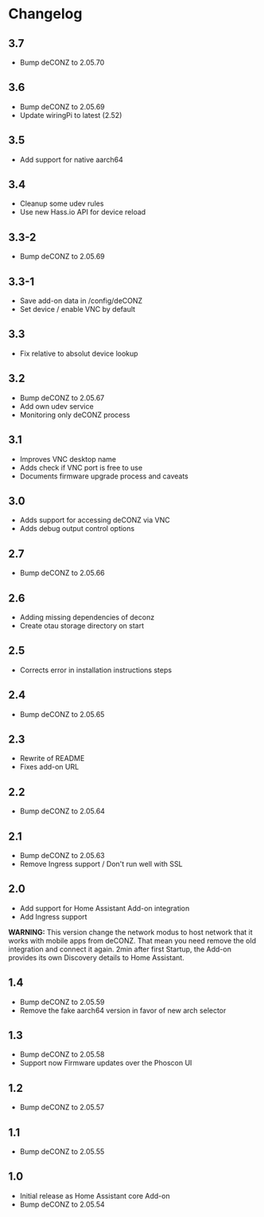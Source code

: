 # Changelog

## 3.7

- Bump deCONZ to 2.05.70

## 3.6

- Bump deCONZ to 2.05.69
- Update wiringPi to latest (2.52)

## 3.5

- Add support for native aarch64

## 3.4

- Cleanup some udev rules
- Use new Hass.io API for device reload

## 3.3-2

- Bump deCONZ to 2.05.69

## 3.3-1

- Save add-on data in /config/deCONZ
- Set device / enable VNC by default

## 3.3

- Fix relative to absolut device lookup

## 3.2

- Bump deCONZ to 2.05.67
- Add own udev service
- Monitoring only deCONZ process

## 3.1

- Improves VNC desktop name
- Adds check if VNC port is free to use
- Documents firmware upgrade process and caveats

## 3.0

- Adds support for accessing deCONZ via VNC
- Adds debug output control options

## 2.7

- Bump deCONZ to 2.05.66

## 2.6

- Adding missing dependencies of deconz
- Create otau storage directory on start

## 2.5

- Corrects error in installation instructions steps

## 2.4

- Bump deCONZ to 2.05.65

## 2.3

- Rewrite of README
- Fixes add-on URL

## 2.2

- Bump deCONZ to 2.05.64

## 2.1

- Bump deCONZ to 2.05.63
- Remove Ingress support / Don't run well with SSL

## 2.0

- Add support for Home Assistant Add-on integration
- Add Ingress support

**WARNING:** This version change the network modus to host network that it works with mobile apps from deCONZ. That mean you need remove the old integration and connect it again. 2min after first Startup, the Add-on provides its own Discovery details to Home Assistant.

## 1.4

- Bump deCONZ to 2.05.59
- Remove the fake aarch64 version in favor of new arch selector

## 1.3

- Bump deCONZ to 2.05.58
- Support now Firmware updates over the Phoscon UI

## 1.2

- Bump deCONZ to 2.05.57

## 1.1

- Bump deCONZ to 2.05.55

## 1.0

- Initial release as Home Assistant core Add-on
- Bump deCONZ to 2.05.54
